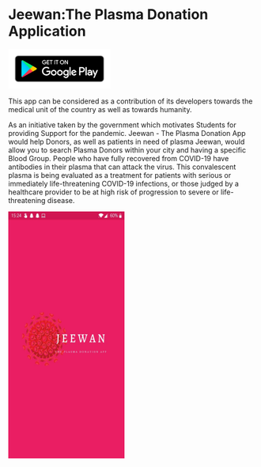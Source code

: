 # Jeewan:The Plasma Donation Application

<a href="https://play.google.com/store/apps/details?id=com.theplasmadonation.jeewan"><img alt="Get it on Google Play" height="80" src="/Extras/google-play-badge.png"></a>

This app can be considered as a contribution of its developers towards the medical unit of the country as well as towards humanity. 

As an initiative taken by the government which motivates Students for providing Support for the pandemic. Jeewan - The Plasma Donation App would help Donors, as well as patients in need of plasma Jeewan, would allow you to search Plasma Donors within your city and having a specific Blood Group.
People who have fully recovered from COVID-19 have antibodies in their plasma that can attack the virus. This convalescent plasma is being evaluated as a treatment for patients with serious or immediately life-threatening COVID-19 infections, or those judged by a healthcare provider to be at high risk of progression to severe or life-threatening disease.

<img src = "/Extras/splash.jpeg" width="235" height="500"/> 

